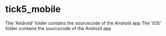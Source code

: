 tick5_mobile
============
The 'Android' folder contains the sourcecode of the Android app
The 'IOS' folder contains the sourcecode of the Android app
